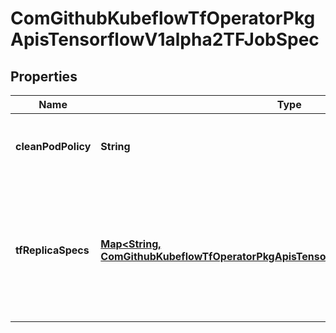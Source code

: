 
# ComGithubKubeflowTfOperatorPkgApisTensorflowV1alpha2TFJobSpec

## Properties
Name | Type | Description | Notes
------------ | ------------- | ------------- | -------------
**cleanPodPolicy** | **String** | CleanPodPolicy defines the policy to kill pods after TFJob is succeeded. Default to Running. |  [optional]
**tfReplicaSpecs** | [**Map&lt;String, ComGithubKubeflowTfOperatorPkgApisTensorflowV1alpha2TFReplicaSpec&gt;**](ComGithubKubeflowTfOperatorPkgApisTensorflowV1alpha2TFReplicaSpec.md) | TFReplicaSpecs is map of TFReplicaType and TFReplicaSpec specifies the TF replicas to run. For example,   {     \&quot;PS\&quot;: TFReplicaSpec,     \&quot;Worker\&quot;: TFReplicaSpec,   } | 




